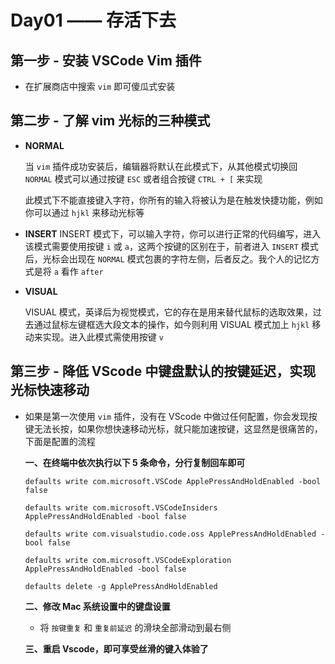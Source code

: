 # Day01 —— 存活下去

## 第一步 - 安装 VSCode Vim 插件

- 在扩展商店中搜索 `vim` 即可傻瓜式安装

## 第二步 - 了解 vim 光标的三种模式

- **NORMAL**

  当 `vim` 插件成功安装后，编辑器将默认在此模式下，从其他模式切换回 `NORMAL` 模式可以通过按键 `ESC` 或者组合按键 `CTRL + [` 来实现

  此模式下不能直接键入字符，你所有的输入将被认为是在触发快捷功能，例如你可以通过 `hjkl` 来移动光标等

- **INSERT**
  INSERT 模式下，可以输入字符，你可以进行正常的代码编写，进入该模式需要使用按键 `i` 或 `a`，这两个按键的区别在于，前者进入 `INSERT` 模式后，光标会出现在 `NORMAL` 模式包裹的字符左侧，后者反之。我个人的记忆方式是将 `a` 看作 `after`
- **VISUAL**

  VISUAL 模式，英译后为视觉模式，它的存在是用来替代鼠标的选取效果，过去通过鼠标左键框选大段文本的操作，如今则利用 VISUAL 模式加上 `hjkl` 移动来实现。进入此模式需使用按键 `v`

## 第三步 - 降低 VScode 中键盘默认的按键延迟，实现光标快速移动

- 如果是第一次使用 `vim` 插件，没有在 VScode 中做过任何配置，你会发现按键无法长按，如果你想快速移动光标，就只能加速按键，这显然是很痛苦的，下面是配置的流程

  **一、在终端中依次执行以下 5 条命令，分行复制回车即可**

  ```shell
  defaults write com.microsoft.VSCode ApplePressAndHoldEnabled -bool false

  defaults write com.microsoft.VSCodeInsiders ApplePressAndHoldEnabled -bool false

  defaults write com.visualstudio.code.oss ApplePressAndHoldEnabled -bool false

  defaults write com.microsoft.VSCodeExploration ApplePressAndHoldEnabled -bool false

  defaults delete -g ApplePressAndHoldEnabled
  ```

  **二、修改 Mac 系统设置中的键盘设置**

  - 将 `按键重复` 和 `重复前延迟` 的滑块全部滑动到最右侧

  **三、重启 Vscode，即可享受丝滑的键入体验了**
